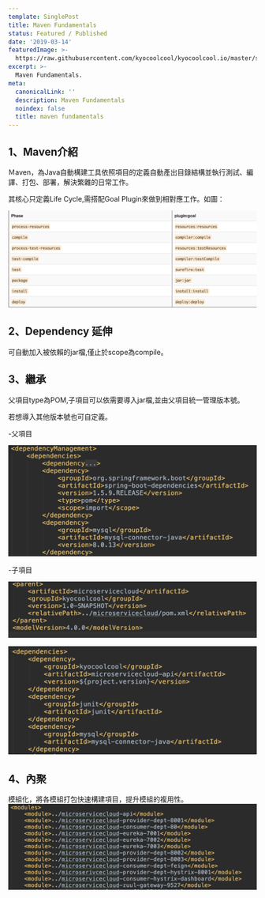 ```yaml
---
template: SinglePost
title: Maven Fundamentals
status: Featured / Published
date: '2019-03-14'
featuredImage: >-
  https://raw.githubusercontent.com/kyocoolcool/kyocoolcool.io/master/static/images/logo/maven.png
excerpt: >-
  Maven Fundamentals.
meta:
  canonicalLink: ''
  description: Maven Fundamentals
  noindex: false
  title: maven fundamentals
---
```

## 1、Maven介紹

Ｍaven，為Java自動構建工具依照項目的定義自動產出目錄結構並執行測試、編譯、打包、部署，解決繁雜的日常工作。

其核心只定義Life Cycle,需搭配Goal Plugin來做到相對應工作。如圖：

![post-1](../../static/images/post/20190314/20190314-post-1.png)

## 2、Dependency 延伸

可自動加入被依賴的jar檔,僅止於scope為compile。


## 3、繼承

父項目type為POM,子項目可以依需要導入jar檔,並由父項目統一管理版本號。

若想導入其他版本號也可自定義。

-父項目

![post-2](../../static/images/post/20190314/20190314-post-2.png)

-子項目

![post-3](../../static/images/post/20190314/20190314-post-3.png)

![post-4](../../static/images/post/20190314/20190314-post-4.png)


## 4、內聚
模組化，將各模組打包快速構建項目，提升模組的複用性。
![post-5](../../static/images/post/20190314/20190314-post-5.png)
